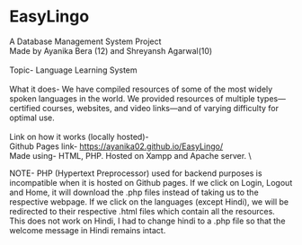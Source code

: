 # EasyLingo
A Database Management System Project \
Made by Ayanika Bera (12) and Shreyansh Agarwal(10) \
\
Topic- Language Learning System \
\
What it does- We have compiled resources of some of the most widely spoken languages in the world. We provided resources of multiple types—certified courses, websites, and video links—and of varying difficulty for optimal use. \
\
Link on how it works (locally hosted)-    \
Github Pages link- https://ayanika02.github.io/EasyLingo/
\
Made using- HTML, PHP. Hosted on Xampp and Apache server. \

NOTE- PHP (Hypertext Preprocessor) used for backend purposes is incompatible when it is hosted on Github pages. If we click on Login, Logout and Home, it will download the .php files instead of taking us to the respective webpage. If we click on the languages (except Hindi), we will be redirected to their respective .html files which contain all the resources. This does not work on Hindi, I had to change hindi to a .php file so that the welcome message in Hindi remains intact. 
